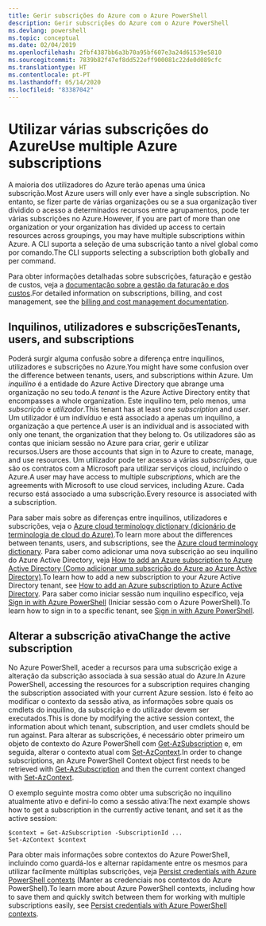 ```yaml
---
title: Gerir subscrições do Azure com o Azure PowerShell
description: Gerir subscrições do Azure com o Azure PowerShell
ms.devlang: powershell
ms.topic: conceptual
ms.date: 02/04/2019
ms.openlocfilehash: 2fbf4387bb6a3b70a95bf607e3a24d61539e5810
ms.sourcegitcommit: 7839b82f47ef8dd522eff900081c22de0d089cfc
ms.translationtype: HT
ms.contentlocale: pt-PT
ms.lasthandoff: 05/14/2020
ms.locfileid: "83387042"
---
```

# <a name="use-multiple-azure-subscriptions"></a><span data-ttu-id="7128a-103">Utilizar várias subscrições do Azure</span><span class="sxs-lookup"><span data-stu-id="7128a-103">Use multiple Azure subscriptions</span></span>

<span data-ttu-id="7128a-104">A maioria dos utilizadores do Azure terão apenas uma única subscrição.</span><span class="sxs-lookup"><span data-stu-id="7128a-104">Most Azure users will only ever have a single subscription.</span></span> <span data-ttu-id="7128a-105">No entanto, se fizer parte de várias organizações ou se a sua organização tiver dividido o acesso a determinados recursos entre agrupamentos, pode ter várias subscrições no Azure.</span><span class="sxs-lookup"><span data-stu-id="7128a-105">However, if you are part of more than one organization or your organization has divided up access to certain resources across groupings, you may have multiple subscriptions within Azure.</span></span> <span data-ttu-id="7128a-106">A CLI suporta a seleção de uma subscrição tanto a nível global como por comando.</span><span class="sxs-lookup"><span data-stu-id="7128a-106">The CLI supports selecting a subscription both globally and per command.</span></span>

<span data-ttu-id="7128a-107">Para obter informações detalhadas sobre subscrições, faturação e gestão de custos, veja a [documentação sobre a gestão da faturação e dos custos](/azure/billing/).</span><span class="sxs-lookup"><span data-stu-id="7128a-107">For detailed information on subscriptions, billing, and cost management, see the [billing and cost management documentation](/azure/billing/).</span></span>

## <a name="tenants-users-and-subscriptions"></a><span data-ttu-id="7128a-108">Inquilinos, utilizadores e subscrições</span><span class="sxs-lookup"><span data-stu-id="7128a-108">Tenants, users, and subscriptions</span></span>

<span data-ttu-id="7128a-109">Poderá surgir alguma confusão sobre a diferença entre inquilinos, utilizadores e subscrições no Azure.</span><span class="sxs-lookup"><span data-stu-id="7128a-109">You might have some confusion over the difference between tenants, users, and subscriptions within Azure.</span></span> <span data-ttu-id="7128a-110">Um _inquilino_ é a entidade do Azure Active Directory que abrange uma organização no seu todo.</span><span class="sxs-lookup"><span data-stu-id="7128a-110">A _tenant_ is the Azure Active Directory entity that encompasses a whole organization.</span></span> <span data-ttu-id="7128a-111">Este inquilino tem, pelo menos, uma _subscrição_ e _utilizador_.</span><span class="sxs-lookup"><span data-stu-id="7128a-111">This tenant has at least one _subscription_ and _user_.</span></span> <span data-ttu-id="7128a-112">Um utilizador é um indivíduo e está associado a apenas um inquilino, a organização a que pertence.</span><span class="sxs-lookup"><span data-stu-id="7128a-112">A user is an individual and is associated with only one tenant, the organization that they belong to.</span></span> <span data-ttu-id="7128a-113">Os utilizadores são as contas que iniciam sessão no Azure para criar, gerir e utilizar recursos.</span><span class="sxs-lookup"><span data-stu-id="7128a-113">Users are those accounts that sign in to Azure to create, manage, and use resources.</span></span>
<span data-ttu-id="7128a-114">Um utilizador pode ter acesso a várias _subscrições_, que são os contratos com a Microsoft para utilizar serviços cloud, incluindo o Azure.</span><span class="sxs-lookup"><span data-stu-id="7128a-114">A user may have access to multiple _subscriptions_, which are the agreements with Microsoft to use cloud services, including Azure.</span></span> <span data-ttu-id="7128a-115">Cada recurso está associado a uma subscrição.</span><span class="sxs-lookup"><span data-stu-id="7128a-115">Every resource is associated with a subscription.</span></span>

<span data-ttu-id="7128a-116">Para saber mais sobre as diferenças entre inquilinos, utilizadores e subscrições, veja o [Azure cloud terminology dictionary (dicionário de terminologia de cloud do Azure)](/azure/azure-glossary-cloud-terminology).</span><span class="sxs-lookup"><span data-stu-id="7128a-116">To learn more about the differences between tenants, users, and subscriptions, see the [Azure cloud terminology dictionary](/azure/azure-glossary-cloud-terminology).</span></span>  <span data-ttu-id="7128a-117">Para saber como adicionar uma nova subscrição ao seu inquilino do Azure Active Directory, veja [How to add an Azure subscription to Azure Active Directory (Como adicionar uma subscrição do Azure ao Azure Active Directory)](/azure/active-directory/active-directory-how-subscriptions-associated-directory).</span><span class="sxs-lookup"><span data-stu-id="7128a-117">To learn how to add a new subscription to your Azure Active Directory tenant, see [How to add an Azure subscription to Azure Active Directory](/azure/active-directory/active-directory-how-subscriptions-associated-directory).</span></span>
<span data-ttu-id="7128a-118">Para saber como iniciar sessão num inquilino específico, veja [Sign in with Azure PowerShell](/powershell/azure/authenticate-azureps) (Iniciar sessão com o Azure PowerShell).</span><span class="sxs-lookup"><span data-stu-id="7128a-118">To learn how to sign in to a specific tenant, see [Sign in with Azure PowerShell](/powershell/azure/authenticate-azureps).</span></span>

## <a name="change-the-active-subscription"></a><span data-ttu-id="7128a-119">Alterar a subscrição ativa</span><span class="sxs-lookup"><span data-stu-id="7128a-119">Change the active subscription</span></span>

<span data-ttu-id="7128a-120">No Azure PowerShell, aceder a recursos para uma subscrição exige a alteração da subscrição associada à sua sessão atual do Azure.</span><span class="sxs-lookup"><span data-stu-id="7128a-120">In Azure PowerShell, accessing the resources for a subscription requires changing the subscription associated with your current Azure session.</span></span>
<span data-ttu-id="7128a-121">Isto é feito ao modificar o contexto da sessão ativa, as informações sobre quais os cmdlets do inquilino, da subscrição e do utilizador devem ser executados.</span><span class="sxs-lookup"><span data-stu-id="7128a-121">This is done by modifying the active session context, the information about which tenant, subscription, and user cmdlets should be run against.</span></span>
<span data-ttu-id="7128a-122">Para alterar as subscrições, é necessário obter primeiro um objeto de contexto do Azure PowerShell com [Get-AzSubscription](/powershell/module/az.accounts/get-azsubscription) e, em seguida, alterar o contexto atual com [Set-AzContext](/powershell/module/az.accounts/set-azcontext).</span><span class="sxs-lookup"><span data-stu-id="7128a-122">In order to change subscriptions, an Azure PowerShell Context object first needs to be retrieved with [Get-AzSubscription](/powershell/module/az.accounts/get-azsubscription) and then the current context changed with [Set-AzContext](/powershell/module/az.accounts/set-azcontext).</span></span>

<span data-ttu-id="7128a-123">O exemplo seguinte mostra como obter uma subscrição no inquilino atualmente ativo e defini-lo como a sessão ativa:</span><span class="sxs-lookup"><span data-stu-id="7128a-123">The next example shows how to get a subscription in the currently active tenant, and set it as the active session:</span></span>

```powershell-interactive
$context = Get-AzSubscription -SubscriptionId ...
Set-AzContext $context
```

<span data-ttu-id="7128a-124">Para obter mais informações sobre contextos do Azure PowerShell, incluindo como guardá-los e alternar rapidamente entre os mesmos para utilizar facilmente múltiplas subscrições, veja [Persist credentials with Azure PowerShell contexts](context-persistence.md) (Manter as credenciais nos contextos do Azure PowerShell).</span><span class="sxs-lookup"><span data-stu-id="7128a-124">To learn more about Azure PowerShell contexts, including how to save them and quickly switch between them for working with multiple subscriptions easily, see [Persist credentials with Azure PowerShell contexts](context-persistence.md).</span></span>
